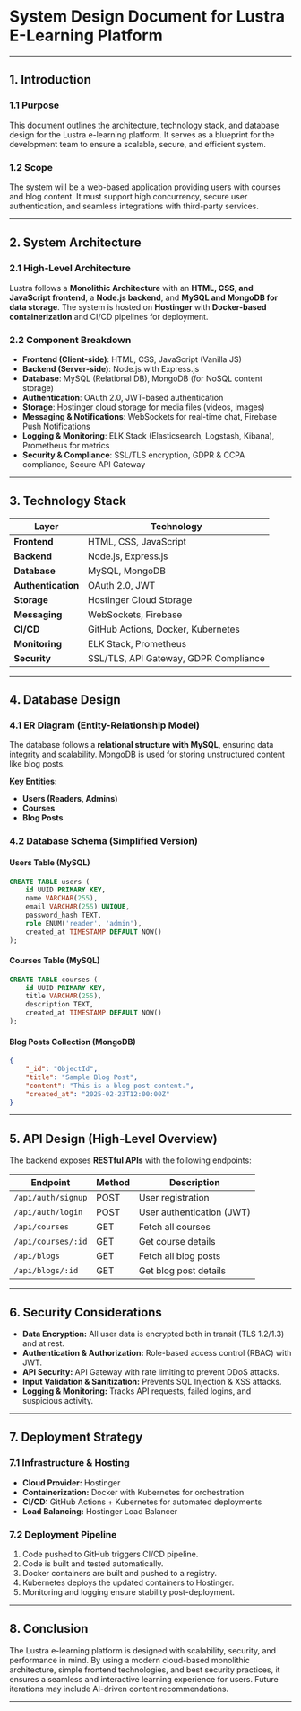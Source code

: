 # **System Design Document for Lustra E-Learning Platform**

---

## **1. Introduction**
### **1.1 Purpose**
This document outlines the architecture, technology stack, and database design for the Lustra e-learning platform. It serves as a blueprint for the development team to ensure a scalable, secure, and efficient system.

### **1.2 Scope**
The system will be a web-based application providing users with courses and blog content. It must support high concurrency, secure user authentication, and seamless integrations with third-party services.

---

## **2. System Architecture**
### **2.1 High-Level Architecture**
Lustra follows a **Monolithic Architecture** with an **HTML, CSS, and JavaScript frontend**, a **Node.js backend**, and **MySQL and MongoDB for data storage**. The system is hosted on **Hostinger** with **Docker-based containerization** and CI/CD pipelines for deployment.

### **2.2 Component Breakdown**
- **Frontend (Client-side)**: HTML, CSS, JavaScript (Vanilla JS)
- **Backend (Server-side)**: Node.js with Express.js
- **Database**: MySQL (Relational DB), MongoDB (for NoSQL content storage)
- **Authentication**: OAuth 2.0, JWT-based authentication
- **Storage**: Hostinger cloud storage for media files (videos, images)
- **Messaging & Notifications**: WebSockets for real-time chat, Firebase Push Notifications
- **Logging & Monitoring**: ELK Stack (Elasticsearch, Logstash, Kibana), Prometheus for metrics
- **Security & Compliance**: SSL/TLS encryption, GDPR & CCPA compliance, Secure API Gateway

---

## **3. Technology Stack**

| **Layer**              | **Technology**  |
|-----------------------|----------------|
| **Frontend**         | HTML, CSS, JavaScript  |
| **Backend**          | Node.js, Express.js  |
| **Database**         | MySQL, MongoDB  |
| **Authentication**   | OAuth 2.0, JWT  |
| **Storage**          | Hostinger Cloud Storage  |
| **Messaging**        | WebSockets, Firebase  |
| **CI/CD**           | GitHub Actions, Docker, Kubernetes  |
| **Monitoring**      | ELK Stack, Prometheus  |
| **Security**       | SSL/TLS, API Gateway, GDPR Compliance  |

---

## **4. Database Design**

### **4.1 ER Diagram (Entity-Relationship Model)**
The database follows a **relational structure with MySQL**, ensuring data integrity and scalability. MongoDB is used for storing unstructured content like blog posts.

**Key Entities:**
- **Users (Readers, Admins)**
- **Courses**
- **Blog Posts**

### **4.2 Database Schema (Simplified Version)**

#### **Users Table (MySQL)**
```sql
CREATE TABLE users (
    id UUID PRIMARY KEY,
    name VARCHAR(255),
    email VARCHAR(255) UNIQUE,
    password_hash TEXT,
    role ENUM('reader', 'admin'),
    created_at TIMESTAMP DEFAULT NOW()
);
```

#### **Courses Table (MySQL)**
```sql
CREATE TABLE courses (
    id UUID PRIMARY KEY,
    title VARCHAR(255),
    description TEXT,
    created_at TIMESTAMP DEFAULT NOW()
);
```

#### **Blog Posts Collection (MongoDB)**
```json
{
    "_id": "ObjectId",
    "title": "Sample Blog Post",
    "content": "This is a blog post content.",
    "created_at": "2025-02-23T12:00:00Z"
}
```

---

## **5. API Design (High-Level Overview)**
The backend exposes **RESTful APIs** with the following endpoints:

| **Endpoint**          | **Method** | **Description**  |
|----------------------|-----------|----------------|
| `/api/auth/signup`  | POST      | User registration  |
| `/api/auth/login`   | POST      | User authentication (JWT)  |
| `/api/courses`      | GET       | Fetch all courses  |
| `/api/courses/:id`  | GET       | Get course details  |
| `/api/blogs`        | GET       | Fetch all blog posts  |
| `/api/blogs/:id`    | GET       | Get blog post details  |

---

## **6. Security Considerations**
- **Data Encryption:** All user data is encrypted both in transit (TLS 1.2/1.3) and at rest.
- **Authentication & Authorization:** Role-based access control (RBAC) with JWT.
- **API Security:** API Gateway with rate limiting to prevent DDoS attacks.
- **Input Validation & Sanitization:** Prevents SQL Injection & XSS attacks.
- **Logging & Monitoring:** Tracks API requests, failed logins, and suspicious activity.

---

## **7. Deployment Strategy**
### **7.1 Infrastructure & Hosting**
- **Cloud Provider:** Hostinger
- **Containerization:** Docker with Kubernetes for orchestration
- **CI/CD:** GitHub Actions + Kubernetes for automated deployments
- **Load Balancing:** Hostinger Load Balancer

### **7.2 Deployment Pipeline**
1. Code pushed to GitHub triggers CI/CD pipeline.
2. Code is built and tested automatically.
3. Docker containers are built and pushed to a registry.
4. Kubernetes deploys the updated containers to Hostinger.
5. Monitoring and logging ensure stability post-deployment.

---

## **8. Conclusion**
The Lustra e-learning platform is designed with scalability, security, and performance in mind. By using a modern cloud-based monolithic architecture, simple frontend technologies, and best security practices, it ensures a seamless and interactive learning experience for users. Future iterations may include AI-driven content recommendations.

---

